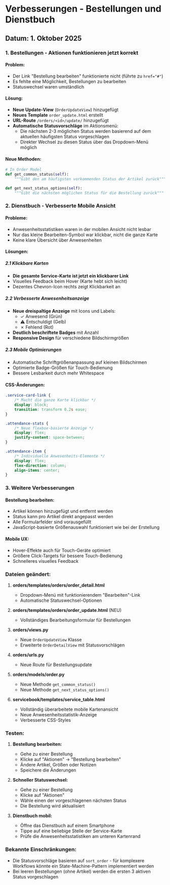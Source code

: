 # Verbesserungen - Bestellungen und Dienstbuch

## Datum: 1. Oktober 2025

### 1. Bestellungen - Aktionen funktionieren jetzt korrekt

#### Problem:
- Der Link "Bestellung bearbeiten" funktionierte nicht (führte zu `href="#"`)
- Es fehlte eine Möglichkeit, Bestellungen zu bearbeiten
- Statuswechsel waren umständlich

#### Lösung:
- **Neue Update-View** (`OrderUpdateView`) hinzugefügt
- **Neues Template** `order_update.html` erstellt
- **URL-Route** `/orders/<id>/update/` hinzugefügt
- **Automatische Statusvorschläge** im Aktionsmenü:
  - Die nächsten 2-3 möglichen Status werden basierend auf dem aktuellen häufigsten Status vorgeschlagen
  - Direkter Wechsel zu diesen Status über das Dropdown-Menü möglich

#### Neue Methoden:
```python
# In Order Model
def get_common_status(self):
    """Gibt den am häufigsten vorkommenden Status der Artikel zurück"""

def get_next_status_options(self):
    """Gibt die nächsten möglichen Status für die Bestellung zurück"""
```

### 2. Dienstbuch - Verbesserte Mobile Ansicht

#### Probleme:
- Anwesenheitsstatistiken waren in der mobilen Ansicht nicht lesbar
- Nur das kleine Bearbeiten-Symbol war klickbar, nicht die ganze Karte
- Keine klare Übersicht über Anwesenheiten

#### Lösungen:

##### 2.1 Klickbare Karten
- **Die gesamte Service-Karte ist jetzt ein klickbarer Link**
- Visuelles Feedback beim Hover (Karte hebt sich leicht)
- Dezentes Chevron-Icon rechts zeigt Klickbarkeit an

##### 2.2 Verbesserte Anwesenheitsanzeige
- **Neue dreispaltige Anzeige** mit Icons und Labels:
  - ✓ Anwesend (Grün)
  - ⚠ Entschuldigt (Gelb)  
  - ✗ Fehlend (Rot)
- **Deutlich beschriftete Badges** mit Anzahl
- **Responsive Design** für verschiedene Bildschirmgrößen

##### 2.3 Mobile Optimierungen
- Automatische Schriftgrößenanpassung auf kleinen Bildschirmen
- Optimierte Badge-Größen für Touch-Bedienung
- Bessere Lesbarkeit durch mehr Whitespace

#### CSS-Änderungen:
```css
.service-card-link {
    /* Macht die ganze Karte klickbar */
    display: block;
    transition: transform 0.2s ease;
}

.attendance-stats {
    /* Neue flexbox-basierte Anzeige */
    display: flex;
    justify-content: space-between;
}

.attendance-item {
    /* Individuelle Anwesenheits-Elemente */
    display: flex;
    flex-direction: column;
    align-items: center;
}
```

### 3. Weitere Verbesserungen

#### Bestellung bearbeiten:
- Artikel können hinzugefügt und entfernt werden
- Status kann pro Artikel direkt angepasst werden
- Alle Formularfelder sind vorausgefüllt
- JavaScript-basierte Größenauswahl funktioniert wie bei der Erstellung

#### Mobile UX:
- Hover-Effekte auch für Touch-Geräte optimiert
- Größere Click-Targets für bessere Touch-Bedienung
- Schnelleres visuelles Feedback

### Dateien geändert:

1. **orders/templates/orders/order_detail.html**
   - Dropdown-Menü mit funktionierendem "Bearbeiten"-Link
   - Automatische Statuswechsel-Optionen

2. **orders/templates/orders/order_update.html** (NEU)
   - Vollständiges Bearbeitungsformular für Bestellungen
   
3. **orders/views.py**
   - Neue `OrderUpdateView` Klasse
   - Erweiterte `OrderDetailView` mit Statusvorschlägen

4. **orders/urls.py**
   - Neue Route für Bestellungsupdate

5. **orders/models/order.py**
   - Neue Methode `get_common_status()`
   - Neue Methode `get_next_status_options()`

6. **servicebook/templates/service_table.html**
   - Vollständig überarbeitete mobile Kartenansicht
   - Neue Anwesenheitsstatistik-Anzeige
   - Verbesserte CSS-Styles

### Testen:

1. **Bestellung bearbeiten:**
   - Gehe zu einer Bestellung
   - Klicke auf "Aktionen" → "Bestellung bearbeiten"
   - Ändere Artikel, Größen oder Notizen
   - Speichere die Änderungen

2. **Schneller Statuswechsel:**
   - Gehe zu einer Bestellung
   - Klicke auf "Aktionen"
   - Wähle einen der vorgeschlagenen nächsten Status
   - Die Bestellung wird aktualisiert

3. **Dienstbuch mobil:**
   - Öffne das Dienstbuch auf einem Smartphone
   - Tippe auf eine beliebige Stelle der Service-Karte
   - Prüfe die Anwesenheitsstatistiken am unteren Kartenrand

### Bekannte Einschränkungen:

- Die Statusvorschläge basieren auf `sort_order` - für komplexere Workflows könnte ein State-Machine-Pattern implementiert werden
- Bei leeren Bestellungen (ohne Artikel) werden die ersten 3 aktiven Status vorgeschlagen
